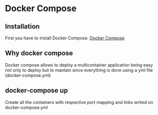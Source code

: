 # Docker Compose

## Installation

First you have to install Docker Compose. [Docker Compose](<https://docs.docker.com/compose/install/>)

## Why docker compose

Docker compose allows to deploy a multicontainer application being easy not only to deploy but to mantain since everything is done using a yml file (docker-compose.yml)

## docker-compose up

Create all the containers with respective port mapping and links writed on docker-compose.yml
